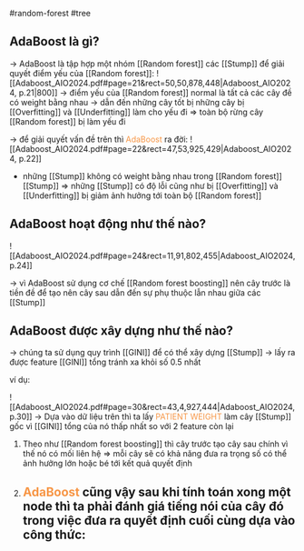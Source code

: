 #random-forest #tree 

## AdaBoost là gì?
-> AdaBoost là tập hợp một nhóm [[Random forest]] các [[Stump]] để giải quyết điểm yếu của [[Random forest]]: 
![[Adaboost_AIO2024.pdf#page=21&rect=50,50,878,448|Adaboost_AIO2024, p.21|800]]
-> điểm yếu của [[Random forest]] normal là tất cả các cây đề có weight bằng nhau -> dẫn đến những cây tốt bị những cây bị [[Overfitting]] và [[Underfitting]] làm cho yếu đi => toàn bộ rừng cây [[Random forest]] bị làm yếu đi

-> để giải quyết vấn đề trên thì <font color="#f79646">AdaBoost</font> ra đời:
![[Adaboost_AIO2024.pdf#page=22&rect=47,53,925,429|Adaboost_AIO2024, p.22]]
- những [[Stump]] không có weight bằng nhau trong [[Random forest]] [[Stump]] 
=> những [[Stump]] có độ lỗi cũng như bị [[Overfitting]] và [[Underfitting]] bị giảm ảnh hưởng tới toàn bộ [[Random forest]] 

## AdaBoost hoạt động như thế nào?

![[Adaboost_AIO2024.pdf#page=24&rect=11,91,802,455|Adaboost_AIO2024, p.24]]

-> vì AdaBoost sử dụng cơ chế [[Random forest boosting]] nên cây trước là tiền đề để tạo nên cây sau dẫn đến sự phụ thuộc lẫn nhau giữa các [[Stump]] 

## AdaBoost được xây dựng như thế nào?

-> chúng ta sử dụng quy trình [[GINI]] để có thể xây dựng [[Stump]] -> lấy ra được feature [[GINI]] tổng tránh xa khỏi số 0.5 nhất 

ví dụ:

![[Adaboost_AIO2024.pdf#page=30&rect=43,4,927,444|Adaboost_AIO2024, p.30]]
-> Dựa vào dữ liệu trên thì ta lấy <font color="#f79646">PATIENT WEIGHT</font> làm cây [[Stump]] gốc vì [[GINI]] tổng của nó thấp nhất so với 2 feature còn lại

1. Theo như [[Random forest boosting]] thì cây trước tạo cây sau chính vì thế nó có mối liên hệ => mỗi cây sẽ có khả năng đưa ra trọng số có thể ảnh hưởng lớn hoặc bé tới kết quả quyết định
2. <font color="#f79646">AdaBoost</font> cũng vậy sau khi tính toán xong một node thì ta phải đánh giá tiếng nói của cây đó trong việc đưa ra quyết định cuối cùng dựa vào công thức:
	- 